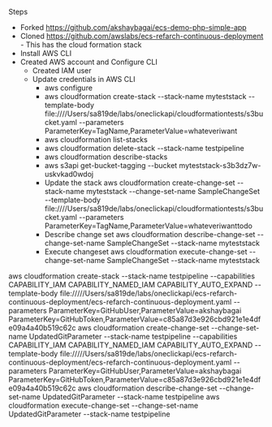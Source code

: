 Steps

- Forked https://github.com/akshaybagai/ecs-demo-php-simple-app
- Cloned https://github.com/awslabs/ecs-refarch-continuous-deployment - This has the cloud formation stack  
- Install AWS CLI
- Created AWS account and Configure CLI
    - Created IAM user
    - Update credentials in AWS CLI
        - aws configure
        - aws cloudformation create-stack --stack-name myteststack --template-body file:////Users/sa819de/labs/oneclickapi/cloudformationtests/s3bucket.yaml --parameters ParameterKey=TagName,ParameterValue=whateveriwant
        - aws cloudformation list-stacks
        - aws cloudformation delete-stack --stack-name testpipeline
        - aws cloudformation describe-stacks
        - aws s3api get-bucket-tagging --bucket myteststack-s3b3dz7w-uskvkad0wdoj
        - Update the stack
            aws cloudformation create-change-set --stack-name myteststack --change-set-name SampleChangeSet --template-body file:////Users/sa819de/labs/oneclickapi/cloudformationtests/s3bucket.yaml --parameters ParameterKey=TagName,ParameterValue=whateveriwanttodo
        - Describe change set
            aws cloudformation describe-change-set --change-set-name SampleChangeSet --stack-name myteststack
        - Execute changeset
            aws cloudformation execute-change-set --change-set-name SampleChangeSet --stack-name myteststack





aws cloudformation create-stack --stack-name testpipeline --capabilities CAPABILITY_IAM CAPABILITY_NAMED_IAM CAPABILITY_AUTO_EXPAND --template-body file://///Users/sa819de/labs/oneclickapi/ecs-refarch-continuous-deployment/ecs-refarch-continuous-deployment.yaml --parameters ParameterKey=GitHubUser,ParameterValue=akshaybagai ParameterKey=GitHubToken,ParameterValue=c85a87d3e926cbd921e1e4dfe09a4a40b519c62c
aws cloudformation create-change-set --change-set-name UpdatedGitParameter --stack-name testpipeline --capabilities CAPABILITY_IAM CAPABILITY_NAMED_IAM CAPABILITY_AUTO_EXPAND --template-body file://///Users/sa819de/labs/oneclickapi/ecs-refarch-continuous-deployment/ecs-refarch-continuous-deployment.yaml --parameters ParameterKey=GitHubUser,ParameterValue=akshaybagai ParameterKey=GitHubToken,ParameterValue=c85a87d3e926cbd921e1e4dfe09a4a40b519c62c
aws cloudformation describe-change-set --change-set-name UpdatedGitParameter --stack-name testpipeline
aws cloudformation execute-change-set --change-set-name UpdatedGitParameter --stack-name testpipeline

